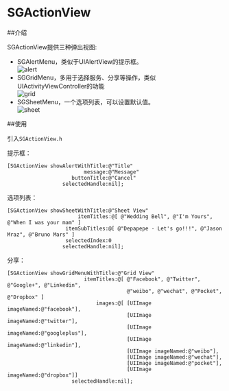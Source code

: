 SGActionView
============

##介绍

SGActionView提供三种弹出视图:  

* SGAlertMenu，类似于UIAlertView的提示框。    
![alert](https://raw.github.com/sagiwei/SGActionView/master/alert.png)
* SGGridMenu，多用于选择服务、分享等操作，类似UIActivityViewController的功能  
![grid](https://raw.github.com/sagiwei/SGActionView/master/grid.png)
* SGSheetMenu，一个选项列表，可以设置默认值。    
![sheet](https://raw.github.com/sagiwei/SGActionView/master/sheet.png)

##使用

引入`SGActionView.h`  

提示框：  
	
	[SGActionView showAlertWithTitle:@"Title"
	                         message:@"Message"
	                     buttonTitle:@"Cancel"
	                  selectedHandle:nil];	

选项列表：  
	
	[SGActionView showSheetWithTitle:@"Sheet View"
	                	   itemTitles:@[ @"Wedding Bell", @"I'm Yours", @"When I was your mam" ]
	                   itemSubTitles:@[ @"Depapepe - Let's go!!!", @"Jason Mraz", @"Bruno Mars" ]
	                   selectedIndex:0
	                  selectedHandle:nil];
	                
分享：  
	
	[SGActionView showGridMenuWithTitle:@"Grid View"
	                         itemTitles:@[ @"Facebook", @"Twitter", @"Google+", @"Linkedin",
	                                       @"weibo", @"wechat", @"Pocket", @"Dropbox" ]
	                             images:@[ [UIImage imageNamed:@"facebook"],
	                                       [UIImage imageNamed:@"twitter"],
	                                       [UIImage imageNamed:@"googleplus"],
	                                       [UIImage imageNamed:@"linkedin"],
	                                       [UIImage imageNamed:@"weibo"],
	                                       [UIImage imageNamed:@"wechat"],
	                                       [UIImage imageNamed:@"pocket"],
	                                       [UIImage imageNamed:@"dropbox"]]
	                     selectedHandle:nil];